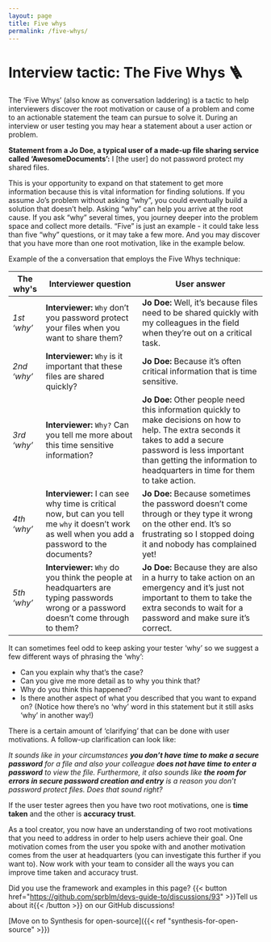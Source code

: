 ```yaml
---
layout: page
title: Five whys
permalink: /five-whys/
---
```


# Interview tactic: The Five Whys 🪜

The ‘Five Whys’ (also know as conversation laddering) is a tactic to help interviewers discover the root motivation or cause of a problem and come to an actionable statement the team can pursue to solve it. During an interview or user testing you may hear a statement about a user action or problem.

**Statement from a Jo Doe, a typical user of a made-up file sharing service called ‘AwesomeDocuments’:** I [the user] do not password protect my shared files.

This is your opportunity to expand on that statement to get more information because this is vital information for finding solutions. If you assume Jo’s problem without asking “why”, you could eventually build a solution that doesn’t help. Asking “why” can help you arrive at the root cause. If you ask “why” several times, you journey deeper into the problem space and collect more details. “Five” is just an example - it could take less than five “why” questions, or it may take a few more. And you may discover that you have more than one root motivation, like in the example below.

Example of the a conversation that employs the Five Whys technique:

| The why's | Interviewer question                            | User answer                   |
| ---------------| ------------------------------------------------| ------------------------------|
| *1st ‘why’*    | **Interviewer:** `Why` don’t you password protect your files when you want to share them?|                                                                                  **Jo Doe:** Well, it’s because files need to be shared quickly with my colleagues in the field when they’re out on a critical task.|
| *2nd ‘why’*    | **Interviewer:** `Why` is it important that these files are shared quickly?| **Jo Doe:** Because it’s often critical information that is time sensitive.|
| *3rd ‘why’*    | **Interviewer:** `Why?` Can you tell me more about this time sensitive information? | **Jo Doe:** Other people need this information quickly to make decisions on how to help. The extra seconds it takes to add a secure password is less important than getting the information to headquarters in time for them to take action.|
| *4th ‘why’*    | **Interviewer:** I can see why time is critical now, but can you tell me `why` it doesn’t work as well when you add a password to the documents?| **Jo Doe:** Because sometimes the password doesn’t come through or they type it wrong on the other end. It’s so frustrating so I stopped doing it and nobody has complained yet!| 
| *5th ‘why’*    | **Interviewer:** `Why` do you think the people at headquarters are typing passwords wrong or a password doesn’t come through to them? | **Jo Doe:** Because they are also in a hurry to take action on an emergency and it’s just not important to them to take the extra seconds to wait for a password and make sure it’s correct. |


It can sometimes feel odd to keep asking your tester ‘why’ so we suggest a few different ways of phrasing the ‘why’:

- Can you explain why that’s the case?
- Can you give me more detail as to why you think that?
- Why do you think this happened?
- Is there another aspect of what you described that you want to expand on? (Notice how there’s no ‘why’ word in this statement but it still asks ‘why’ in another way!)

There is a certain amount of ‘clarifying’ that can be done with user motivations. A follow-up clarification can look like:

*It sounds like in your circumstances **you don’t have** **time to make a secure password** for a file and also your colleague **does not have time to enter a password** to view the file. Furthermore, it also sounds like **the room for errors in secure password creation and entry** is a reason you don’t password protect files. Does that sound right?*

If the user tester agrees then you have two root motivations, one is **time taken** and the other is **accuracy trust**.

As a tool creator, you now have an understanding of two root motivations that you need to address in order to help users achieve their goal. One motivation comes from the user you spoke with and another motivation comes from the user at headquarters (you can investigate this further if you want to). Now work with your team to consider all the ways you can improve time taken and accuracy trust.

Did you use the framework and examples in this page? {{< button href="https://github.com/sprblm/devs-guide-to/discussions/93" >}}Tell us about it{{< /button >}} on our GitHub discussions!

[Move on to Synthesis for open-source]({{< ref "synthesis-for-open-source" >}})
